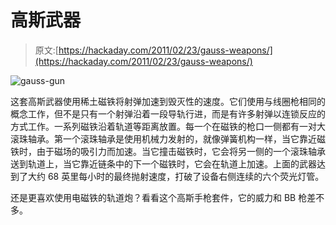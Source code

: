 # 高斯武器

> 原文:[https://hackaday.com/2011/02/23/gauss-weapons/](https://hackaday.com/2011/02/23/gauss-weapons/)

![](../Images/52f9c764587f41f0ac996dfb187fdca4.png "gauss-gun")

这套高斯武器使用稀土磁铁将射弹加速到毁灭性的速度。它们使用与线圈枪相同的概念工作，但不是只有一个射弹沿着一段导轨行进，而是有许多射弹以连锁反应的方式工作。一系列磁铁沿着轨道等距离放置。每一个在磁铁的枪口一侧都有一对大滚珠轴承。第一个滚珠轴承是使用机械力发射的，就像弹簧机构一样，当它靠近磁铁时，由于磁场的吸引力而加速。当它撞击磁铁时，它会将另一侧的一个滚珠轴承送到轨道上，当它靠近链条中的下一个磁铁时，它会在轨道上加速。上面的武器达到了大约 68 英里每小时的最终抛射速度，打破了设备右侧连续的六个荧光灯管。

还是更喜欢使用电磁铁的轨道炮？看看这个高斯手枪套件，它的威力和 BB 枪差不多。